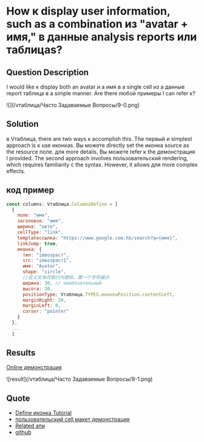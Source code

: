 # How к display user information, such as a combination из "avatar + имя," в данные analysis reports или таблицаs?

## Question Description

I would like к display both an avatar и a имя в a single cell из a данные report таблица в a simple manner. Are there любой примеры I can refer к?

![](/vтаблица/Часто Задаваемые Вопросы/9-0.png)

## Solution

в Vтаблица, there are two ways к accomplish this. The первый и simplest approach is к use иконкаs. Вы можете directly set the иконка source as the resource поле. для more details, Вы можете refer к the демонстрация I provided. The second approach involves пользовательский rendering, which requires familiarity с the syntax. However, it allows для more complex effects.

## код пример

```javascript
const columns: Vтаблица.ColumnsDefine = [
  {
    поле: "имя",
    заголовок: "имя",
    ширина: "авто",
    cellType: "link",
    templateссылка: "https://www.google.com.hk/search?q={имя}",
    linkJump: true,
    иконка: {
      тип: "imвозраст",
      src: "imвозраст1",
      имя: "Avatar",
      shape: "circle",
      //定义文本内容行内图标，第一个字符展示
      ширина: 30, // необязательный
      высота: 30,
      positionType: Vтаблица.TYPES.иконкаPosition.contentLeft,
      marginRight: 20,
      marginLeft: 0,
      cursor: "pointer"
    }
  },
  ...
  ]
```

## Results

[Online демонстрация](https://кодsandbox.io/s/vтаблица-photo-userимя-ypndvm?file=/src/index.ts)

![result](/vтаблица/Часто Задаваемые Вопросы/9-1.png)

## Quote

- [Define иконка Tutorial](https://visactor.io/vтаблица/guide/пользовательский_define/пользовательский_иконка)
- [пользовательский cell макет демонстрация](https://visactor.io/vтаблица/демонстрация/пользовательский-render/пользовательский-cell-макет)
- [Related апи](https://visactor.io/vтаблица/option/списоктаблица-columns-текст#иконка.Imвозрастиконка.src)
- [github](https://github.com/VisActor/Vтаблица)
